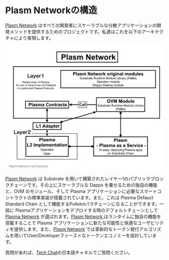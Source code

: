 # Plasm Networkの構造

[Plasm Network](https://www.plasmnet.io/) はすべての開発者にスケーラブルな分散アプリケーションの開発メソッドを提供するためのプロジェクトです。私達はこれを以下のアーキテクチャにより実現します。

![](../.gitbook/assets/sukurnshotto-2020-05-29-155751png.png)

[Plasm Network](https://www.plasmnet.io/) は Substrate を用いて構築されたレイヤー1のパブリックブロックチェーンです。その上にスケーラブルな Dapps を乗せるための独自の機能と、OVM のモジュール、そして Plasma アプリケーションに必要なスマートコントラクトの標準実装が搭載されています。また、これは Plasma Defauct Standard Chain として機能するPolkdotパラチェーンになることができます。一般に Plasmaアプリケーションをデプロイする時のデフォルトチェーンとして [Plasma Network](https://www.plasmnet.io/) が選ばれます。[Plasm Network ](https://www.plasmnet.io/)はランタイムに独自の機能を搭載することで Plasma アプリケーションに新たな可能性と快適なユーザビリティを提供します。また、[Plasm Network](https://www.plasmnet.io/) では革新的なトークン発行アルゴリズムを用いてUser/Developerファーストなトークンエコノミーを設計しています。

質問があれば、[Tech Chat](https://discord.gg/Cyjnrxv)の日本語チャネルでご質問ください。


